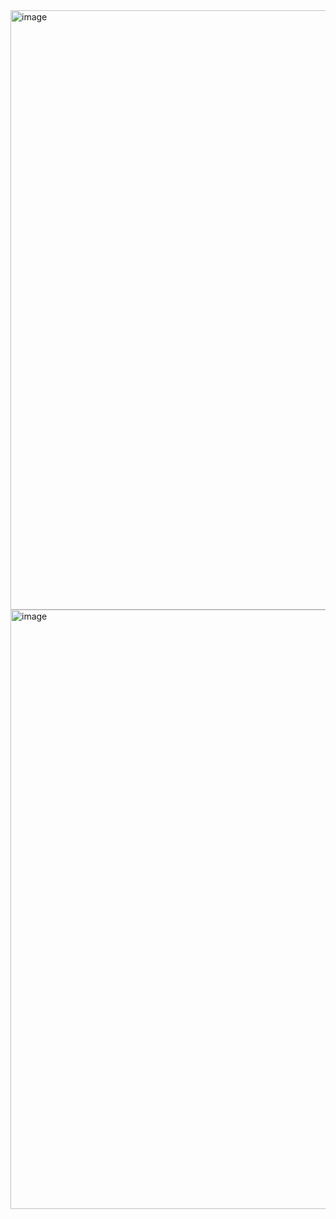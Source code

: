 
<img width="959" alt="image" src="https://github.com/user-attachments/assets/45506843-3b49-4d16-a31a-06d8494d8f67" />

<img width="959" alt="image" src="https://github.com/user-attachments/assets/240cb5b9-56ec-47bb-b873-e30942d2d10b" />
